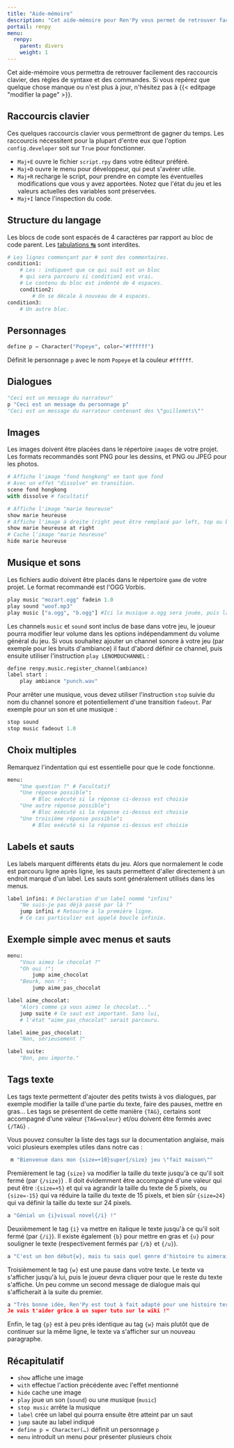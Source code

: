 ```yaml
---
title: "Aide-mémoire"
description: "Cet aide-mémoire pour Ren'Py vous permet de retrouver facilement des raccourcis clavier, des règles de syntaxe et des commandes."
portail: renpy
menu:
  renpy:
    parent: divers
    weight: 1
---
```


Cet aide-mémoire vous permettra de retrouver facilement des raccourcis clavier, des règles de syntaxe et des commandes. Si vous repérez que quelque chose manque ou n'est plus à jour, n'hésitez pas à {{< editpage "modifier la page" >}}.

## Raccourcis clavier

Ces quelques raccourcis clavier vous permettront de gagner du temps. Les raccourcis nécessitent pour la plupart d'entre eux que l'option `config.developer` soit sur `True` pour fonctionner.

- `Maj+E` ouvre le fichier `script.rpy` dans votre éditeur préféré.
- `Maj+D` ouvre le menu pour développeur, qui peut s'avérer utile.
- `Maj+R` recharge le script, pour prendre en compte les éventuelles modifications que vous y avez apportées. Notez que l'état du jeu et les valeurs actuelles des variables sont préservées.
- `Maj+I` lance l'inspection du code.

## Structure du langage

Les blocs de code sont espacés de 4 caractères par rapport au bloc de code parent. Les [tabulations ↹](http://fr.wikipedia.org/wiki/Touche_tabulation) sont interdites.

```python
# Les lignes commençant par # sont des commentaires.
condition1:
    # Les : indiquent que ce qui suit est un bloc
    # qui sera parcouru si condition1 est vrai.
    # Le contenu du bloc est indenté de 4 espaces.
    condition2:
        # On se décale à nouveau de 4 espaces.
condition3:
    # Un autre bloc.
```

## Personnages

```python
define p = Character("Popeye", color="#ffffff")
```

Définit le personnage `p` avec le nom `Popeye` et la couleur `#ffffff`.

## Dialogues

```python
"Ceci est un message du narrateur"
p "Ceci est un message du personnage p"
"Ceci est un message du narrateur contenant des \"guillemets\""
```

## Images

Les images doivent être placées dans le répertoire `images` de votre projet. Les formats recommandés sont PNG pour les dessins, et PNG ou JPEG pour les photos.

```python
# Affiche l'image "fond hongkong" en tant que fond
# Avec un effet "dissolve" en transition.
scene fond hongkong
with dissolve # facultatif

# Affiche l'image "marie heureuse"
show marie heureuse
# Affiche l'image à droite (right peut être remplacé par left, top ou bottom)
show marie heureuse at right
# Cache l'image "marie heureuse"
hide marie heureuse
```

## Musique et sons

Les fichiers audio doivent être placés dans le répertoire `game` de votre projet. Le format recommandé est l'OGG Vorbis.

```python
play music "mozart.ogg" fadein 1.0
play sound "woof.mp3"
play music ["a.ogg", "b.ogg"] #Ici la musique a.ogg sera jouée, puis la musique b.ogg
```

Les channels `music` et `sound` sont inclus de base dans votre jeu, le joueur pourra modifier leur volume dans les options indépendamment du volume général du jeu. Si vous souhaitez ajouter un channel sonore à votre jeu (par exemple pour les bruits d'ambiance) il faut d'abord définir ce channel, puis ensuite utiliser l'instruction `play LENOMDUCHANNEL` :

```python
define renpy.music.register_channel(ambiance)
label start :
    play ambiance "punch.wav"
```

Pour arrêter une musique, vous devez utiliser l'instruction `stop` suivie du nom du channel sonore et potentiellement d'une transition `fadeout`. Par exemple pour un son et une musique :

```python
stop sound
stop music fadeout 1.0
```

## Choix multiples

Remarquez l'indentation qui est essentielle pour que le code fonctionne.

```python
menu:
    "Une question ?" # Facultatif
    "Une réponse possible":
        # Bloc exécuté si la réponse ci-dessus est choisie
    "Une autre réponse possible":
        # Bloc exécuté si la réponse ci-dessus est choisie
    "Une troisième réponse possible":
        # Bloc exécuté si la réponse ci-dessus est choisie
```

## Labels et sauts

Les labels marquent différents états du jeu. Alors que normalement le code est parcouru ligne après ligne, les sauts permettent d'aller directement à un endroit marqué d'un label. Les sauts sont généralement utilisés dans les menus.

```python
label infini: # Déclaration d'un label nommé "infini"
    "Ne suis-je pas déjà passé par là ?"
    jump infini # Retourne à la première ligne.
    # Ce cas particulier est appelé boucle infinie.
```

## Exemple simple avec menus et sauts

```python
menu:
    "Vous aimez le chocolat ?"
    "Oh oui !":
        jump aime_chocolat
    "Beurk, non !":
        jump aime_pas_chocolat

label aime_chocolat:
    "Alors comme ça vous aimez le chocolat..."
    jump suite # Ce saut est important. Sans lui,
    # l'état "aime_pas_chocolat" serait parcouru.

label aime_pas_chocolat:
    "Non, sérieusement ?"

label suite:
    "Bon, peu importe."
```

## Tags texte

Les tags texte permettent d'ajouter des petits twists à vos dialogues, par exemple modifier la taille d'une partie du texte, faire des pauses, mettre en gras... Les tags se présentent de cette manière `{TAG}`, certains sont accompagné d'une valeur `{TAG=valeur}` et/ou doivent être fermés avec `{/TAG}` .

Vous pouvez consulter la liste des tags sur la documentation anglaise, mais voici plusieurs exemples utiles dans notre cas :

```python
 m "Bienvenue dans mon {size=+10}super{/size} jeu \"fait maison\""
```

Premièrement le tag `{size}` va modifier la taille du texte jusqu'à ce qu'il soit fermé (par `{/size}`) . Il doit évidemment être accompagné d'une valeur qui peut être :`{size=+5}` et qui va agrandir la taille du texte de 5 pixels, ou `{size=-15}` qui va réduire la taille du texte de 15 pixels, et bien sûr `{size=24}` qui va définir la taille du texte sur 24 pixels.

```python
a "Génial un {i}visual novel{/i} !"
```

Deuxièmement le tag `{i}` va mettre en italique le texte jusqu'à ce qu'il soit fermé (par `{/i}`). Il existe également `{b}` pour mettre en gras et `{u}` pour souligner le texte (respectivement fermés par `{/b}` et `{/u}`).

```python
a "C'est un bon début{w}, mais tu sais quel genre d'histoire tu aimerais raconter ?"
```

Troisièmement le tag `{w}` est une pause dans votre texte. Le texte va s'afficher jusqu'à lui, puis le joueur devra cliquer pour que le reste du texte s'affiche. Un peu comme un second message de dialogue mais qui s'afficherait à la suite du premier.

```python
a "Très bonne idée, Ren'Py est tout à fait adapté pour une histoire terrifiante...{p}
Je vais t'aider grâce à un super tuto sur le wiki !"
```

Enfin, le tag `{p}` est à peu près identique au tag `{w}` mais plutôt que de continuer sur la même ligne, le texte va s'afficher sur un nouveau paragraphe.

## Récapitulatif

- `show` affiche une image
- `with` effectue l'action précédente avec l'effet mentionné
- `hide` cache une image
- `play` joue un son (`sound`) ou une musique (`music`)
- `stop music` arrête la musique
- `label` crée un label qui pourra ensuite être atteint par un saut
- `jump` saute au label indiqué
- `define p = Character(…)` définit un personnage `p`
- `menu` introduit un menu pour présenter plusieurs choix